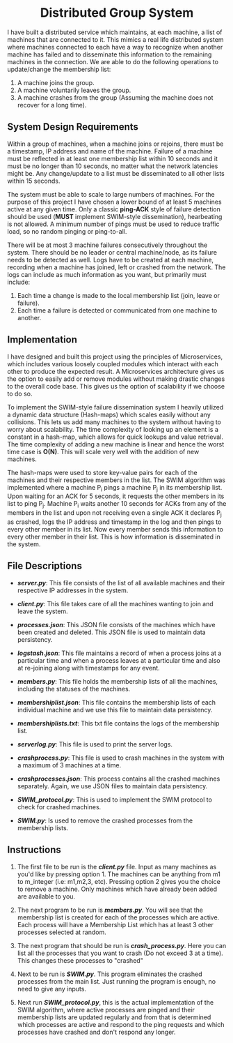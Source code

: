 <h1 align='center'>Distributed Group  System</h1> 

I have built a distributed service which maintains, at each machine, a list of machines that are connected to it. This mimics a real life distributed system where machines 
connected to each have a way to recognize when another machine has failed and to disseminate this information to the remaining machines in the connection.
We are able to do the following operations to update/change the membership list:

1. A machine joins the group.
2. A machine voluntarily leaves the group.
3. A machine crashes from the group (Assuming the machine does not recover for a long time).


## System Design Requirements 

Within a group of machines, when a machine joins or rejoins, there must be a timestamp, IP address and name of the machine. Failure of a machine must be reflected in at least one
membership list within 10 seconds and it must be no longer than 10 seconds, no matter what the network latencies might be. Any change/update to a list must be disseminated 
to all other lists within 15 seconds.

The system must be able to scale to large numbers of machines. For the purpose of this project I have chosen a lower bound of at least 5 machines active at any given time. Only a 
classic <strong>ping-ACK</strong> style of failure detection should be used (<strong>MUST</strong> implement SWIM-style dissemination), hearbeating is not allowed.
A minimum number of pings must be used to reduce traffic load, so no random pinging or ping-to-all.

There will be at most 3 machine failures consecutively throughout the system. There should be no leader or central machine/node, as its failure needs to be detected as well. 
Logs have to be created at each machine, recording when a machine has joined, left or crashed from the network. The logs can include as much information as you want, but primarily
must include:
1. Each time a change is made to the local membership list (join, leave or failure).
2. Each time a failure is detected or communicated from one machine to another.

## Implementation

I have designed and built this project using the principles of Microservices, which includes various loosely coupled modules which interact with each other to produce the expected result. A Microservices architecture gives us the option to easily add or remove modules without making drastic changes to the overall code base. This gives us the option of scalability if we choose to do so.

To implement the SWIM-style failure dissemination system I heavily utilized a dynamic data structure (Hash-maps) which scales easily without any collisions. This lets us add many machines to the system without having to worry about scalability. The time complexity of looking up an element is a constant in a hash-map, which allows for quick lookups and value retrieval. The time complexity of adding a new machine is linear and hence the worst time case is **O(N)**. This will scale very well with the addition of new machines.

The hash-maps were used to store key-value pairs for each of the machines and their respective members in the list. The SWIM algorithm was implemented where a machine P<sub>i</sub>
pings a machine P<sub>j</sub> in its membership list. Upon waiting for an ACK for 5 seconds, it requests the other members in its list to ping P<sub>j</sub>. Machine P<sub>i</sub> 
waits another 10 seconds for ACKs from any of the members in the list and upon not receiving even a single ACK it declares P<sub>j</sub> as crashed, logs the IP address and
timestamp in the log and then pings to every other member in its list. Now every member sends this information to every other member in their list. This is how information is 
disseminated in the system.

## File Descriptions

* **_server.py_**: This file consists of the list of all available machines and their respective IP
addresses in the system.

* **_client.py_**: This file takes care of all the machines wanting to join and leave the system.

* **_processes.json_**: This JSON file consists of the machines which have been created and
deleted. This JSON file is used to maintain data persistency.

* **_logstash.json_**: This file maintains a record of when a process joins at a particular time and
when a process leaves at a particular time and also at re-joining along with timestamps
for any event.

* **_members.py_**: This file holds the membership lists of all the machines, including the
statuses of the machines.

* **_membershiplist.json_**: This file contains the membership lists of each individual machine
and we use this file to maintain data persistency.

* **_membershiplists.txt_**: This txt file contains the logs of the membership list.

* **_serverlog.py_**: This file is used to print the server logs.

* **_crashprocess.py_**: This file is used to crash machines in the system with a maximum of 3
machines at a time.
 
* **_crashprocesses.json_**: This process contains all the crashed machines separately. Again, we
use JSON files to maintain data persistency.

* **_SWIM_protocol.py_**: This is used to implement the SWIM protocol to check for crashed
machines.

* **_SWIM.py_**: Is used to remove the crashed processes from the membership lists.


## Instructions

1. The first file to be run is the **_client.py_** file. Input as many machines as you'd like by pressing option 1. The machines can be anything from m1 to m_integer (i.e: m1,m2,3, etc). Pressing option 2 gives you the choice to remove a machine. Only machines which have already been added are available to you.

2. The next program to be run is **_members.py_**. You will see that the membership list is created for each of the processes which are active. Each process will have a Membership List which has at least 3 other processes selected at random.

3. The next program that should be run is **_crash_process.py_**. Here you can list all the processes that you want to crash (Do not exceed 3 at a time). This changes these processes to "crashed"

4. Next to be run is **_SWIM.py_**. This program eliminates the crashed processes from the main list. Just running the program is enough, no need to give any inputs.

5. Next run **_SWIM_protocol.py_**, this is the actual implementation of the SWIM algorithm, where active processes are pinged and their membership lists are updated regularly and from that is determined which processes are active and respond to the ping requests and which processes have crashed and don't respond any longer.
